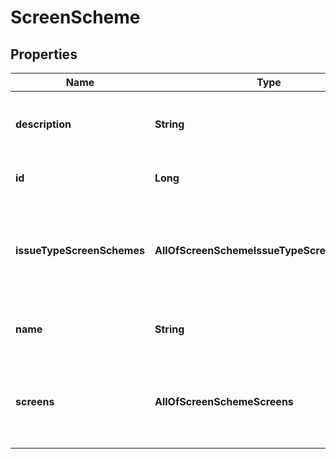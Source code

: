 # ScreenScheme

## Properties
Name | Type | Description | Notes
------------ | ------------- | ------------- | -------------
**description** | **String** | The description of the screen scheme. |  [optional]
**id** | **Long** | The ID of the screen scheme. |  [optional]
**issueTypeScreenSchemes** | **AllOfScreenSchemeIssueTypeScreenSchemes** | Details of the issue type screen schemes associated with the screen scheme. |  [optional]
**name** | **String** | The name of the screen scheme. |  [optional]
**screens** | **AllOfScreenSchemeScreens** | The IDs of the screens for the screen types of the screen scheme. |  [optional]
